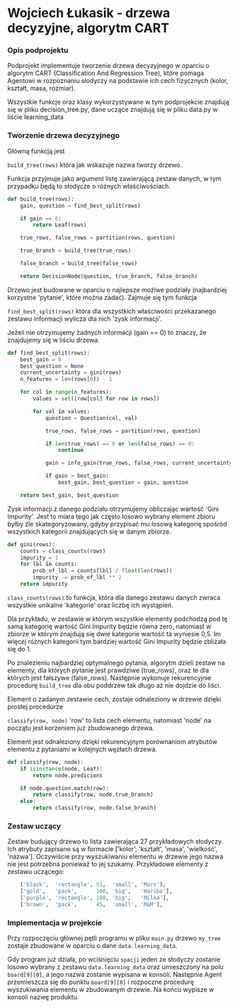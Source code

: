 # Wojciech Łukasik - drzewa decyzyjne, algorytm CART

### Opis podprojektu
Podprojekt implementuje tworzenie drzewa decyzyjnego w oparciu o algorytm CART 
(Classification And Regression Tree), które pomaga Agentowi w rozpoznaniu słodyczy na podstawie
ich cech fizycznych (kolor, kształt, masa, rozmiar).

Wszystkie funkcje oraz klasy wykorzystywane w tym podprojekcie znajdują się w pliku decision_tree.py,
dane uczące znajdują się w pliku data.py w liście learning_data

### Tworzenie drzewa decyzyjnego

Główną funkcją jest 

`build_tree(rows)`  która jak wskazuje nazwa tworzy drzewo. 

Funkcja przyjmuje jako argument listę zawierającą zestaw danych, w tym przypadku będą to słodycze o różnych właściwościach.

```python
def build_tree(rows):
    gain, question = find_best_split(rows)

    if gain == 0:
        return Leaf(rows)

    true_rows, false_rows = partition(rows, question)

    true_branch = build_tree(true_rows)

    false_branch = build_tree(false_rows)

    return DecisionNode(question, true_branch, false_branch)
```

Drzewo jest budowane w oparciu o najlepsze możlwe podziały (najbardziej korzystne 'pytanie', które można zadać). 
Zajmuje się tym funkcja

`find_best_split(rows)` która dla wszystkich właściwości przekazanego zestawu informacji
wylicza dla nich 'zysk informacji'.
 
Jeżeli nie otrzymujemy żadnych informacji (gain == 0) to znaczy, że znajdujemy
się w liściu drzewa.

```python
def find_best_split(rows):
    best_gain = 0
    best_question = None
    current_uncertainty = gini(rows)
    n_features = len(rows[0]) - 1

    for col in range(n_features):
        values = set([row[col] for row in rows])

        for val in values:
            question = Question(col, val)

            true_rows, false_rows = partition(rows, question)

            if len(true_rows) == 0 or len(false_rows) == 0:
                continue

            gain = info_gain(true_rows, false_rows, current_uncertainty)

            if gain > best_gain:
                best_gain, best_question = gain, question

    return best_gain, best_question
```

Zysk informacji z danego podziału otrzymujemy obliczając wartość 'Gini Impurity'. Jest to miara tego jak często losowo 
wybrany element zbioru byłby źle skategoryzowany, gdyby przypisać mu losową kategorię spośród wszystkich kategorii 
znajdujących się w danym zbiorze.

```python
def gini(rows):
    counts = class_counts(rows)
    impurity = 1
    for lbl in counts:
        prob_of_lbl = counts[lbl] / float(len(rows))
        impurity -= prob_of_lbl ** 2
    return impurity
```
`class_counts(rows)` to funkcja, która dla danego zestawu danych zwraca wszystkie unikalne 'kategorie' oraz liczbę ich wystąpień. 

Dla przykładu, w zestawie w którym wszystkie elementy podchodzą pod tę samą kategorię wartość Gini Impurity będzie równa zero, natomiast w zbiorze w którym znajdują się dwie kategorie wartość ta wyniesie 0,5. Im więcej różnych kategorii tym bardziej wartość Gini Impurity będzie zbliżała się do 1.

Po znalezieniu najbardziej optymalnego pytania, algorytm dzieli zestaw na elementy, dla których pytanie jest prawdziwe
(true_rows), oraz te dla których jest fałszywe (false_rows). Następnie wykonuje rekurencyjnie procedurę `build_tree` dla obu poddrzew tak długo aż nie dojdzie do liści.

Element o zadanym zestawie cech, zostaje odnaleziony w drzewie dzięki prostej procedurze 

`classify(row, node)`  'row' to lista cech elementu, natomiast 'node' na początu jest korzeniem już zbudowanego drzewa.

Element jest odnaleziony dzięki
rekurencyjnym porównaniom atrybutów elementu z pytaniami w kolejnych węzłach drzewa.

```python
def classify(row, node):
    if isinstance(node, Leaf):
        return node.predicions

    if node.question.match(row):
        return classify(row, node.true_branch)
    else:
        return classify(row, node.false_branch)
```

### Zestaw uczący

Zestaw budujący drzewo to lista zawierająca 27 przykładowych słodyczy. Ich atrybuty zapisane są w formacie ['kolor', 
'kształt', 'masa', 'wielkość', 'nazwa']. Oczywiście przy wyszukiwaniu elementu w drzewie jego nazwa nie jest potrzebna 
ponieważ to jej szukamy. Przykładowe elementy z zestawu uczącego:

```python
    ['black',  'rectangle', 51,  'small', 'Mars'],
    ['gold',   'pack',      100, 'big',   'Haribo'],
    ['purple', 'rectangle', 100, 'big',   'Milka'],
    ['brown',  'pack',      45,  'small', 'M&M'],
```

### Implementacja w projekcie

Przy rozpoczęciu głównej pętli programu w pliku `main.py` drzewo `my_tree` zostaje zbudowane w oparciu o dane 
`data.learning_data`. 

Gdy program już działa, po wciśnięciu `spacji` jeden ze słodyczy zostanie losowo wybrany z zestawu `data.learning_data`
oraz umieszczony na polu `board[9][0]`, a jego nazwa zostanie wypisana w konsoli. Następnie Agent przemieszcza się do
punktu `board[9][0]` i rozpoczne procedurę wyszukiwania elementu w zbudowanym drzewie. Na końcu wypisze w 
konsoli nazwę produktu.


